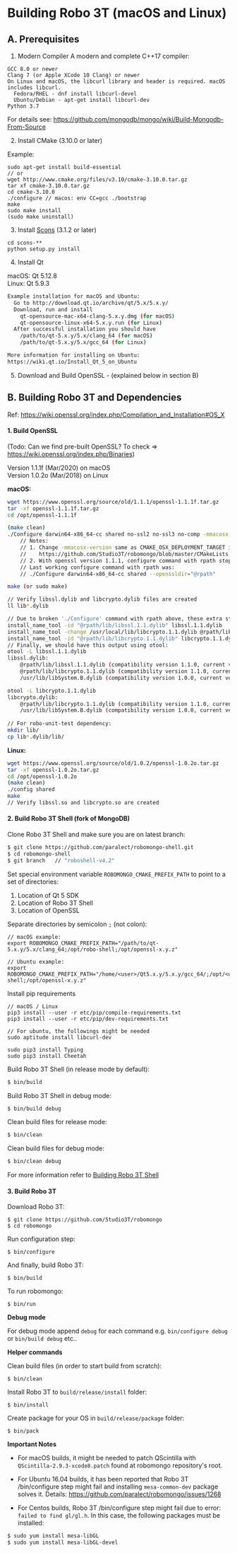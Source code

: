 Building Robo 3T (macOS and Linux)  
==================

A. Prerequisites
-------------

1. Modern Compiler
A modern and complete C++17 compiler:  
```
GCC 8.0 or newer
Clang 7 (or Apple XCode 10 Clang) or newer
On Linux and macOS, the libcurl library and header is required. macOS includes libcurl.
  Fedora/RHEL - dnf install libcurl-devel
  Ubuntu/Debian - apt-get install libcurl-dev
Python 3.7
```

For details see: https://github.com/mongodb/mongo/wiki/Build-Mongodb-From-Source  

2. Install CMake (3.10.0 or later) 

Example:  
```
sudo apt-get install build-essential
// or 
wget http://www.cmake.org/files/v3.10/cmake-3.10.0.tar.gz
tar xf cmake-3.10.0.tar.gz
cd cmake-3.10.0
./configure // macos: env CC=gcc ./bootstrap
make
sudo make install
(sudo make uninstall)
```

3. Install [Scons](http://scons.org/tag/releases.html) (3.1.2 or later) 

```
cd scons-**
python setup.py install
```
   
4. Install Qt 

macOS: Qt 5.12.8   
Linux: Qt 5.9.3  

  ```sh
Example installation for macOS and Ubuntu:
    Go to http://download.qt.io/archive/qt/5.x/5.x.y/
    Download, run and install 
      qt-opensource-mac-x64-clang-5.x.y.dmg (for macOS) 
      qt-opensource-linux-x64-5.x.y.run (for Linux)
    After successful installation you should have 
      /path/to/qt-5.x.y/5.x/clang_64 (for macOS)
      /path/to/qt-5.x.y/5.x/gcc_64 (for Linux)

More information for installing on Ubuntu:
https://wiki.qt.io/Install_Qt_5_on_Ubuntu
```

5. Download and Build OpenSSL - (explained below in section B) 

B. Building Robo 3T and Dependencies
-------------
Ref: https://wiki.openssl.org/index.php/Compilation_and_Installation#OS_X  

#### 1. Build OpenSSL 

(Todo: Can we find pre-built OpenSSL? To check => https://wiki.openssl.org/index.php/Binaries)

Version 1.1.1f (Mar/2020) on macOS  
Version 1.0.2o (Mar/2018) on Linux  

**macOS:**  
```sh
wget https://www.openssl.org/source/old/1.1.1/openssl-1.1.1f.tar.gz
tar -xf openssl-1.1.1f.tar.gz
cd /opt/openssl-1.1.1f

(make clean) 
./Configure darwin64-x86_64-cc shared no-ssl2 no-ssl3 no-comp -mmacosx-version-min=xy.zt
    // Notes: 
    // 1. Change -mmacosx-version same as CMAKE_OSX_DEPLOYMENT_TARGET in 
    //    https://github.com/Studio3T/robomongo/blob/master/CMakeLists.txt
    // 2. With openssl version 1.1.1, configure command with rpath stopped working  
    // Last working configure command with rpath was: 
    // ./Configure darwin64-x86_64-cc shared --openssldir="@rpath"

make (or sudo make)  

// Verify libssl.dylib and libcrypto.dylib files are created 
ll lib*.dylib

// Due to broken './Configure' command with rpath above, these extra steps are also required:
install_name_tool -id "@rpath/lib/libssl.1.1.dylib" libssl.1.1.dylib
install_name_tool -change /usr/local/lib/libcrypto.1.1.dylib @rpath/lib/libcrypto.1.1.dylib libssl.1.1.dylib
install_name_tool -id "@rpath/lib/libcrypto.1.1.dylib" libcrypto.1.1.dylib
// Finally, we should have this output using otool:
otool -L libssl.1.1.dylib 
libssl.dylib:
	@rpath/lib/libssl.1.1.dylib (compatibility version 1.1.0, current version 1.1.0)
	@rpath/lib/libcrypto.1.1.dylib (compatibility version 1.1.0, current version 1.1.0)
	/usr/lib/libSystem.B.dylib (compatibility version 1.0.0, current version 1281.100.1)

otool -L libcrypto.1.1.dylib 
libcrypto.dylib:
	@rpath/lib/libcrypto.1.1.dylib (compatibility version 1.1.0, current version 1.1.0)
	/usr/lib/libSystem.B.dylib (compatibility version 1.0.0, current version 1281.100.1)
	
// For robo-unit-test dependency:
mkdir lib/
cp lib*.dylib/lib/	
```


**Linux:**

  ```sh
wget https://www.openssl.org/source/old/1.0.2/openssl-1.0.2o.tar.gz
tar -xf openssl-1.0.2o.tar.gz
cd /opt/openssl-1.0.2o
(make clean)
./config shared
make
// Verify libssl.so and libcrypto.so are created
```

#### 2. Build Robo 3T Shell (fork of MongoDB)

Clone Robo 3T Shell and make sure you are on latest branch:

  ```sh
  $ git clone https://github.com/paralect/robomongo-shell.git
  $ cd robomongo-shell
  $ git branch   // "roboshell-v4.2"
  ```

Set special environment variable `ROBOMONGO_CMAKE_PREFIX_PATH` to point to a set of 
directories:

1. Location of Qt 5 SDK  
2. Location of Robo 3T Shell  
3. Location of OpenSSL  

Separate directories by semicolon `;` (not colon):

    // macOS example:
    export ROBOMONGO_CMAKE_PREFIX_PATH="/path/to/qt-5.x.y/5.x/clang_64;/opt/robo-shell;/opt/openssl-x.y.z"
    
    // Ubuntu example:
    export ROBOMONGO_CMAKE_PREFIX_PATH="/home/<user>/Qt5.x.y/5.x.y/gcc_64/;/opt/<user>/robo-shell;/opt/openssl-x.y.z"

Install pip requirements

```
// macOS / Linux
pip3 install --user -r etc/pip/compile-requirements.txt
pip3 install --user -r etc/pip/dev-requirements.txt
```

```
// For ubuntu, the followings might be needed
sudo aptitude install libcurl-dev

sudo pip3 install Typing
sudo pip3 install Cheetah
```

Build Robo 3T Shell (in release mode by default):

  ```sh
  $ bin/build
  ```

Build Robo 3T Shell in debug mode:

  ```sh
  $ bin/build debug
  ```
  
Clean build files for release mode:
  ```sh
  $ bin/clean
  ```

Clean build files for debug mode:
  ```sh
  $ bin/clean debug
  ```
  
For more information refer to [Building Robo 3T Shell](BuildRobo3TShell.md) 

#### 3. Build Robo 3T

Download Robo 3T: 

    $ git clone https://github.com/Studio3T/robomongo
    $ cd robomongo

Run configuration step:
    
    $ bin/configure 
    
And finally, build Robo 3T:
    
    $ bin/build 

To run robomongo:

    $ bin/run
    

**Debug mode**

For debug mode append `debug` for each command
e.g. `bin/configure debug` or  `bin/build debug` etc..

**Helper commands**
    
Clean build files (in order to start build from scratch):

    $ bin/clean
    
Install Robo 3T to `build/release/install` folder:

    $ bin/install
    
Create package for your OS in `build/release/package` folder:

    $ bin/pack

**Important Notes**
- For macOS builds, it might be needed to patch QScintilla with `QScintilla-2.9.3-xcode8.patch` found at robomongo repository's root.

- For Ubuntu 16.04 builds, it has been reported that Robo 3T /bin/configure step might fail and installing `mesa-common-dev` package solves it. Details: https://github.com/paralect/robomongo/issues/1268 

- For Centos builds, Robo 3T /bin/configure step might fail due to error: `failed to find gl/gl.h`. In this case, the following packages must be installed:

```sh
$ sudo yum install mesa-libGL
$ sudo yum install mesa-libGL-devel
  ```

